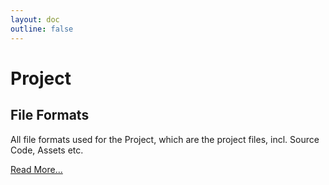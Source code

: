 ```yaml
---
layout: doc
outline: false
---
```


# Project

## File Formats

All file formats used for the Project, which are the project files, incl. Source Code, Assets etc.

[Read More...](/develop/project/formats/)
